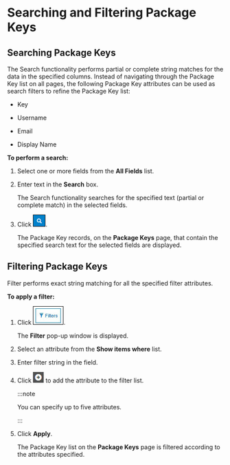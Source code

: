 ﻿---
sidebar_position: 3
---

# Searching and Filtering Package Keys

<head>
  <meta name="guidename" content="API Management"/>
  <meta name="context" content="GUID-ee4dbfc2-db12-43f3-87a9-c8a13879e3a8"/>
</head>

## Searching Package Keys

The Search functionality performs partial or complete string matches for the data in the specified columns. Instead of navigating through the Package Key list on all pages, the following Package Key attributes can be used as search filters to refine the Package Key list: 

- Key 

- Username 

- Email 

- Display Name 

**To perform a search:**

1. Select one or more fields from the **All Fields** list.

2. Enter text in the **Search** box. 

   The Search functionality searches for the specified text (partial or complete match) in the selected fields. 

3. Click ![](../../Images/search.jpg). 

   The Package Key records, on the **Package Keys** page, that contain the specified search text for the selected fields are displayed. 

## Filtering Package Keys

Filter performs exact string matching for all the specified filter attributes.

**To apply a filter:**

1. Click ![](../../Images/filters.jpg). 

   The **Filter** pop-up window is displayed.

2. Select an attribute from the **Show items where** list.

3. Enter filter string in the field.

4. Click ![](../../Images/add2.jpg) to add the attribute to the filter list.

   :::note
   
   You can specify up to five attributes. 

   :::

5. Click **Apply**. 

   The Package Key list on the **Package Keys** page is filtered according to the attributes specified. 


